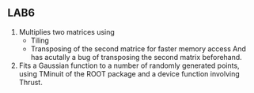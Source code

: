 ## LAB6 ##
1. Multiplies two matrices using
   * Tiling
   * Transposing of the second matrice for faster memory access
And has acutally a bug of transposing the second matrix beforehand.
2. Fits a Gaussian function to a number of randomly generated points, using
TMinuit of the ROOT package and a device function involving Thrust.
